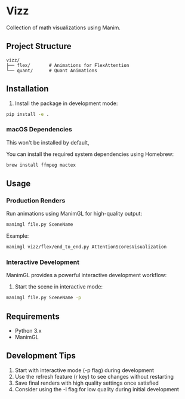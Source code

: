 # Vizz

Collection of math visualizations using Manim.

## Project Structure

```
vizz/
├── flex/       # Animations for FlexAttention
└── quant/      # Quant Animations
```

## Installation

1. Install the package in development mode:
```bash
pip install -e .
```

### macOS Dependencies
This won't be installed by default,

You can install the required system dependencies using Homebrew:

```bash
brew install ffmpeg mactex
```
## Usage

### Production Renders

Run animations using ManimGL for high-quality output:

```bash
manimgl file.py SceneName
```

Example:
```bash
manimgl vizz/flex/end_to_end.py AttentionScoresVisualization
```

### Interactive Development

ManimGL provides a powerful interactive development workflow:

1. Start the scene in interactive mode:
```bash
manimgl file.py SceneName -p
```

<!-- 2. Use the interactive interface:
- Press 'q' to quit
- Press 'r' to refresh scene
- Use arrow keys to move through animations
- Press 'space' to play/pause
- Press '[' and ']' to move through frames
- Press 'scroll lock' to enter scroll mode
  - In scroll mode, use the mouse to navigate the scene
  - Scroll wheel to zoom in/out
  - Right click and drag to move camera
  - Left click and drag to rotate view

This interactive mode is especially useful when:
- Tweaking animation timings
- Adjusting object positions
- Fine-tuning camera angles
- Debugging complex animations
- Testing scene transitions -->

## Requirements

- Python 3.x
- ManimGL

## Development Tips

1. Start with interactive mode (-p flag) during development
2. Use the refresh feature (r key) to see changes without restarting
3. Save final renders with high quality settings once satisfied
4. Consider using the -l flag for low quality during initial development
